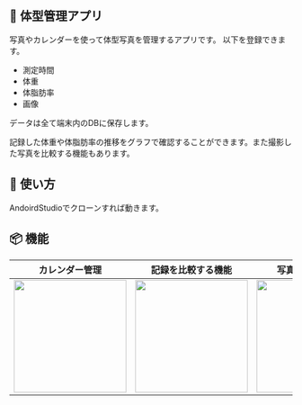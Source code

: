 ## :rocket: 体型管理アプリ

写真やカレンダーを使って体型写真を管理するアプリです。 以下を登録できます。

- 測定時間
- 体重
- 体脂肪率
- 画像

<p>データは全て端末内のDBに保存します。</p>

<p>記録した体重や体脂肪率の推移をグラフで確認することができます。また撮影した写真を比較する機能もあります。</p>

## :blue_book: 使い方

AndoirdStudioでクローンすれば動きます。

## :package: 機能

| カレンダー管理| 記録を比較する機能| 写真を一覧で見る| グラフ表示|
| ------------- | -------------| -------------| -------------|
|<img src="https://github.com/mtkw0127/training_management_app/assets/36796492/7e38d27b-320e-410d-ada7-8882b22f4607" width="200px"/>|<img src="https://github.com/mtkw0127/training_management_app/assets/36796492/6e725d9a-6e95-43b7-8b5c-871ce31e77e5" width="200px"/>|<img src="https://github.com/mtkw0127/training_management_app/assets/36796492/12acd20b-0192-43d7-83d2-d70d60d0c3a1" width="200px"/>|<img src="https://github.com/mtkw0127/training_management_app/assets/36796492/0a205236-4c95-4c0f-832e-7adddddbacdd" width="200px"/>|
